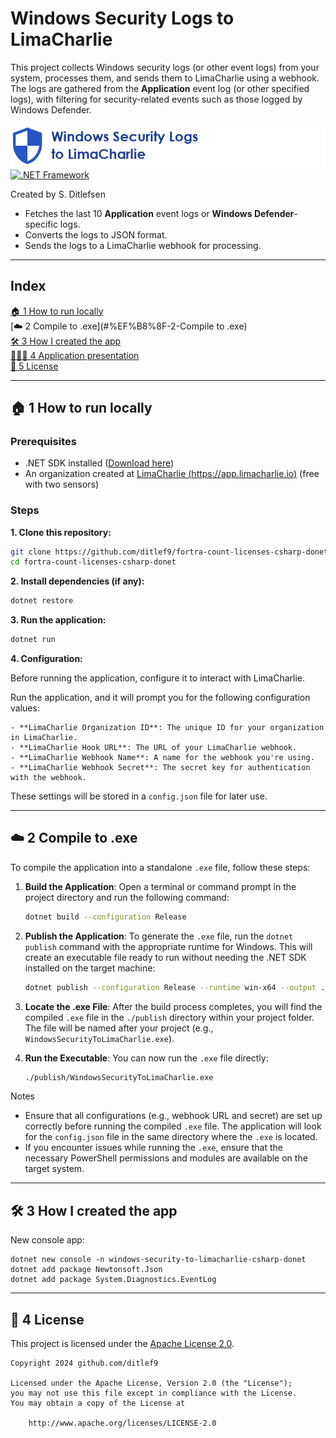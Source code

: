 # Windows Security Logs to LimaCharlie

This project collects Windows security logs (or other event logs) from your system, processes them, and sends them to LimaCharlie using a webhook. The logs are gathered from the **Application** event log (or other specified logs), with filtering for security-related events such as those logged by Windows Defender.


![Windows Security Logs to LimaCharlie Logo](docs/windows-security-to-limacharlie-csharp-donet.png)
 [![.NET Framework](https://img.shields.io/badge/.NET%20Framework-%3E%3D%209.0-red.svg)](#)

Created by S. Ditlefsen


- Fetches the last 10 **Application** event logs or **Windows Defender**-specific logs.
- Converts the logs to JSON format.
- Sends the logs to a LimaCharlie webhook for processing.


---

## Index

[🏠 1 How to run locally](#-1-how-to-run-locally)<br>
[☁️ 2 Compile to .exe](#%EF%B8%8F-2-Compile to .exe)<br>
[🛠️ 3 How I created the app](#%EF%B8%8F-4-how-i-created-the-app)<br>
[👨🏻‍🏫 4 Application presentation](#-5-application-presentation)<br>
[📜 5 License](#-6-license)<br>

---

## 🏠 1 How to run locally

### Prerequisites
- .NET SDK installed ([Download here](https://dotnet.microsoft.com/download))
- An organization created at [LimaCharlie (https://app.limacharlie.io)](https://app.limacharlie.io) (free with two sensors)

### Steps

**1. Clone this repository:**
   ```bash
   git clone https://github.com/ditlef9/fortra-count-licenses-csharp-donet.git
   cd fortra-count-licenses-csharp-donet
   ```
**2. Install dependencies (if any):**
   ```bash
   dotnet restore
   
   ```

**3. Run the application:**
```bash
dotnet run
```

**4. Configuration:**

Before running the application, configure it to interact with LimaCharlie.

Run the application, and it will prompt you for the following configuration values:

    - **LimaCharlie Organization ID**: The unique ID for your organization in LimaCharlie.
    - **LimaCharlie Hook URL**: The URL of your LimaCharlie webhook.
    - **LimaCharlie Webhook Name**: A name for the webhook you're using.
    - **LimaCharlie Webhook Secret**: The secret key for authentication with the webhook.

These settings will be stored in a `config.json` file for later use.


---

## ☁️ 2 Compile to .exe

To compile the application into a standalone `.exe` file, follow these steps:

1. **Build the Application**: Open a terminal or command prompt in the project directory and run the following command:

    ```bash
    dotnet build --configuration Release
    ```

2. **Publish the Application**: To generate the `.exe` file, run the `dotnet publish` command with the appropriate runtime for Windows. This will create an executable file ready to run without needing the .NET SDK installed on the target machine:

    ```bash
    dotnet publish --configuration Release --runtime win-x64 --output ./publish
    ```

3. **Locate the .exe File**: After the build process completes, you will find the compiled `.exe` file in the `./publish` directory within your project folder. The file will be named after your project (e.g., `WindowsSecurityToLimaCharlie.exe`).

4. **Run the Executable**: You can now run the `.exe` file directly:

    ```bash
    ./publish/WindowsSecurityToLimaCharlie.exe
    ```

Notes

- Ensure that all configurations (e.g., webhook URL and secret) are set up correctly before running the compiled `.exe` file. The application will look for the `config.json` file in the same directory where the `.exe` is located.
- If you encounter issues while running the `.exe`, ensure that the necessary PowerShell permissions and modules are available on the target system.



--- 

## 🛠️ 3 How I created the app

New console app:
```
dotnet new console -n windows-security-to-limacharlie-csharp-donet
dotnet add package Newtonsoft.Json
dotnet add package System.Diagnostics.EventLog

```



---

## 📜 4 License

This project is licensed under the
[Apache License 2.0](https://www.apache.org/licenses/LICENSE-2.0).

```
Copyright 2024 github.com/ditlef9

Licensed under the Apache License, Version 2.0 (the "License");
you may not use this file except in compliance with the License.
You may obtain a copy of the License at

    http://www.apache.org/licenses/LICENSE-2.0
```
